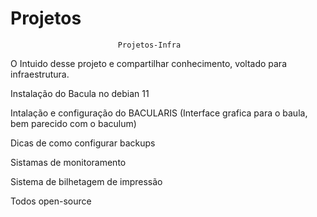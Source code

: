 # Projetos
							Projetos-Infra

O Intuido desse projeto e compartilhar conhecimento, voltado para infraestrutura.

Instalação do Bacula no debian 11

Intalação e configuração do BACULARIS  (Interface grafica para o baula, bem parecido com o baculum)

Dicas de como configurar backups

Sistamas de monitoramento


Sistema de bilhetagem de impressão 

Todos open-source